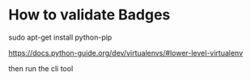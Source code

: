How to validate Badges
======================

sudo apt-get install python-pip

https://docs.python-guide.org/dev/virtualenvs/#lower-level-virtualenv

then run the cli tool
